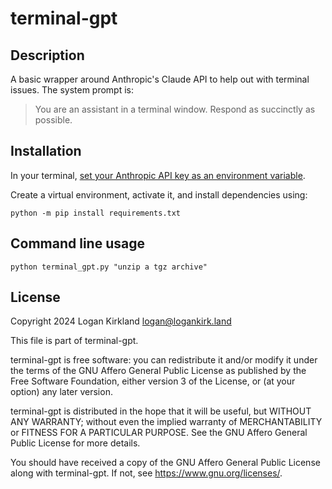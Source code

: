 terminal-gpt
============

Description
-----------

A basic wrapper around Anthropic's Claude API to help out with terminal
issues. The system prompt is:

> You are an assistant in a terminal window. Respond as succinctly as 
> possible.

Installation
------------

In your terminal, [set your Anthropic API key as an environment
variable](https://docs.anthropic.com/en/docs/quickstart-guide#step-3-optional-set-up-your-api-key).

Create a virtual environment, activate it, and install dependencies
using:

```shell
python -m pip install requirements.txt
```

Command line usage
------------------

```shell
python terminal_gpt.py "unzip a tgz archive"
```

License
-------

Copyright 2024 Logan Kirkland <logan@logankirk.land>

This file is part of terminal-gpt.

terminal-gpt is free software: you can redistribute it and/or modify it
under the terms of the GNU Affero General Public License as published by
the Free Software Foundation, either version 3 of the License, or (at
your option) any later version.

terminal-gpt is distributed in the hope that it will be useful, but
WITHOUT ANY WARRANTY; without even the implied warranty of
MERCHANTABILITY or FITNESS FOR A PARTICULAR PURPOSE. See the GNU Affero
General Public License for more details.

You should have received a copy of the GNU Affero General Public License
along with terminal-gpt. If not, see <https://www.gnu.org/licenses/>.
